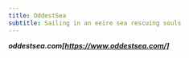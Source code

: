 ```yaml
---
title: OddestSea
subtitle: Sailing in an eeire sea rescuing souls
---
```


*__oddestsea.com[https://www.oddestsea.com/]__*
